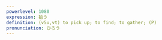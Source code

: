```yaml
---
powerlevel: 1080
expression: 拾う
definition: (v5u,vt) to pick up; to find; to gather; (P)
pronunciation: ひろう
---
```

